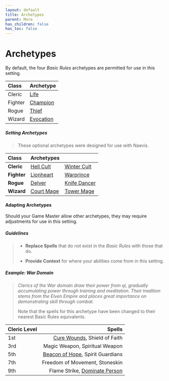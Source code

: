 ```yaml
---
layout: default
title: Archetypes
parent: More
has_children: false
has_toc: false
---
```


# Archetypes

By default, the four _Basic Rules_ archetypes are permitted for use in this setting.

| Class   | Archetype                                              |
| :------ | :----------------------------------------------------- |
| Cleric  | [Life](../../../data/archetypes/cleric_life)           |
| Fighter | [Champion](../../../data/archetypes/fighter_champion)  |
| Rogue   | [Thief](../../../data/archetypes/rogue_thief)          |
| Wizard  | [Evocation](../../../data/archetypes/wizard_evocation) |

##### Setting Archetypes

> These optional archetypes were designed for use with Naevis.

| Class       | Archetypes                                              |                                                         |
| :---------- | :------------------------------------------------------ | :------------------------------------------------------ |
| **Cleric**  | [Hell Cult](../../../data/archetypes/cleric_hell)       | [Winter Cult](../../../data/archetypes/cleric_winter)   |
| **Fighter** | [Lionheart](../../../data/archetypes/fighter_lionheart) | [Warprince](../../../data/archetypes/fighter_warprince) |
| **Rogue**   | [Delver](../../../data/archetypes/rogue_delver)         | [Knife Dancer](../../../data/archetypes/rogue_knife)    |
| **Wizard**  | [Court Mage](../../../data/archetypes/wizard_court)     | [Tower Mage](../../../data/archetypes/wizard_tower)     |


#### Adapting Archetypes

Should your Game Master allow other archetypes, they may require adjustments for use in this setting. 


##### Guidelines

> * **Replace Spells** that do not exist in the _Basic Rules_ with those that do.
> 
> * **Provide Context** for where your abilities come from in this setting.


##### Example: War Domain

> _Clerics of the War domain draw their power from qi, gradually accumulating power through training and meditation. Their tradition stems from the Elven Empire and places great importance on demonstrating skill through combat._
>
> Note that the spells for this archetype have been changed to their nearest Basic Rules equivalents.

| Cleric Level |                                                                      Spells |
| :----------- | --------------------------------------------------------------------------: |
| 1st          |        [Cure Wounds](../../../data/srd_spells/cure_wounds), Shield of Faith |
| 3rd          |                                              Magic Weapon, Spiritual Weapon |
| 5th          | [Beacon of Hope](../../../data/srd_spells/beacon_of_hope), Spirit Guardians |
| 7th          |                                              Freedom of Movement, Stoneskin |
| 9th          |   Flame Strike, [Dominate Person](../../../data/srd_spells/dominate_person) |
